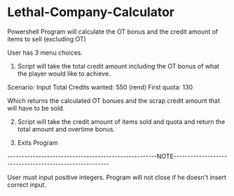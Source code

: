 # Lethal-Company-Calculator
Powershell Program will calculate the OT bonus and the credit amount of items to sell (excluding OT) 

User has 3 menu choices.
1. Script will take the total credit amount including the OT bonus of what the player would like to achieve.

Scenario:
Input 
Total Credits wanted: 550 (rend)
First quota: 130

Which returns the calculated OT bonues and the scrap credit amount that will have to be sold.

2. Script will take the credit amount of items sold and quota and return the total amount and overtime bonus.

3. Exits Program

-----------------------------------------------------NOTE-------------------------------------------------------

User must input positive integers.
Program will not close if he doesn't insert correct input.
